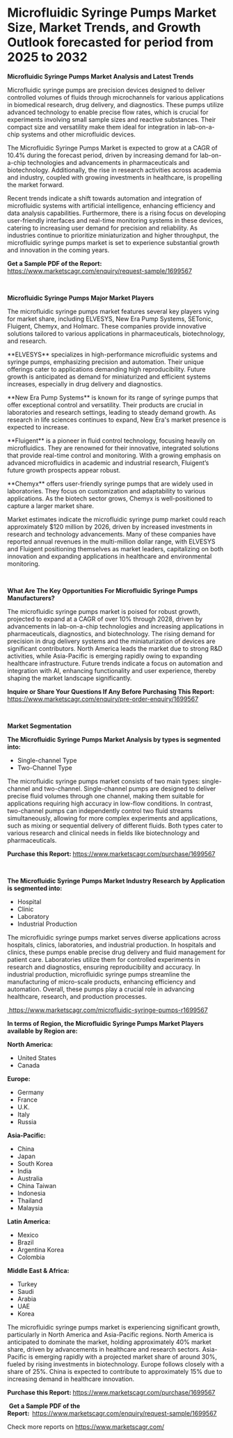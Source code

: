 <p><h1>Microfluidic Syringe Pumps Market Size, Market Trends, and Growth Outlook forecasted for period from 2025 to 2032</h1></p><p><strong>Microfluidic Syringe Pumps Market Analysis and Latest Trends</strong></p>
<p><p>Microfluidic syringe pumps are precision devices designed to deliver controlled volumes of fluids through microchannels for various applications in biomedical research, drug delivery, and diagnostics. These pumps utilize advanced technology to enable precise flow rates, which is crucial for experiments involving small sample sizes and reactive substances. Their compact size and versatility make them ideal for integration in lab-on-a-chip systems and other microfluidic devices.</p><p>The Microfluidic Syringe Pumps Market is expected to grow at a CAGR of 10.4% during the forecast period, driven by increasing demand for lab-on-a-chip technologies and advancements in pharmaceuticals and biotechnology. Additionally, the rise in research activities across academia and industry, coupled with growing investments in healthcare, is propelling the market forward. </p><p>Recent trends indicate a shift towards automation and integration of microfluidic systems with artificial intelligence, enhancing efficiency and data analysis capabilities. Furthermore, there is a rising focus on developing user-friendly interfaces and real-time monitoring systems in these devices, catering to increasing user demand for precision and reliability. As industries continue to prioritize miniaturization and higher throughput, the microfluidic syringe pumps market is set to experience substantial growth and innovation in the coming years.</p></p>
<p><strong>Get a Sample PDF of the Report:&nbsp;</strong> <a href="https://www.marketscagr.com/enquiry/request-sample/1699567?utm_campaign=2008&utm_medium=2&utm_source=Github&utm_content=ia&utm_term=09012025&utm_id=microfluidic-syringe-pumps">https://www.marketscagr.com/enquiry/request-sample/1699567</a></p>
<p>&nbsp;</p>
<p><strong>Microfluidic Syringe Pumps Major Market Players</strong></p>
<p><p>The microfluidic syringe pumps market features several key players vying for market share, including ELVESYS, New Era Pump Systems, SETonic, Fluigent, Chemyx, and Holmarc. These companies provide innovative solutions tailored to various applications in pharmaceuticals, biotechnology, and research.</p><p>**ELVESYS** specializes in high-performance microfluidic systems and syringe pumps, emphasizing precision and automation. Their unique offerings cater to applications demanding high reproducibility. Future growth is anticipated as demand for miniaturized and efficient systems increases, especially in drug delivery and diagnostics.</p><p>**New Era Pump Systems** is known for its range of syringe pumps that offer exceptional control and versatility. Their products are crucial in laboratories and research settings, leading to steady demand growth. As research in life sciences continues to expand, New Era's market presence is expected to increase.</p><p>**Fluigent** is a pioneer in fluid control technology, focusing heavily on microfluidics. They are renowned for their innovative, integrated solutions that provide real-time control and monitoring. With a growing emphasis on advanced microfluidics in academic and industrial research, Fluigent’s future growth prospects appear robust.</p><p>**Chemyx** offers user-friendly syringe pumps that are widely used in laboratories. They focus on customization and adaptability to various applications. As the biotech sector grows, Chemyx is well-positioned to capture a larger market share.</p><p>Market estimates indicate the microfluidic syringe pump market could reach approximately $120 million by 2026, driven by increased investments in research and technology advancements. Many of these companies have reported annual revenues in the multi-million dollar range, with ELVESYS and Fluigent positioning themselves as market leaders, capitalizing on both innovation and expanding applications in healthcare and environmental monitoring.</p></p>
<p>&nbsp;</p>
<p><strong>What Are The Key Opportunities For Microfluidic Syringe Pumps Manufacturers?</strong></p>
<p><p>The microfluidic syringe pumps market is poised for robust growth, projected to expand at a CAGR of over 10% through 2028, driven by advancements in lab-on-a-chip technologies and increasing applications in pharmaceuticals, diagnostics, and biotechnology. The rising demand for precision in drug delivery systems and the miniaturization of devices are significant contributors. North America leads the market due to strong R&D activities, while Asia-Pacific is emerging rapidly owing to expanding healthcare infrastructure. Future trends indicate a focus on automation and integration with AI, enhancing functionality and user experience, thereby shaping the market landscape significantly.</p></p>
<p><strong>Inquire or Share Your Questions If Any Before Purchasing This Report:</strong> <a href="https://www.marketscagr.com/enquiry/pre-order-enquiry/1699567?utm_campaign=2008&utm_medium=2&utm_source=Github&utm_content=ia&utm_term=09012025&utm_id=microfluidic-syringe-pumps">https://www.marketscagr.com/enquiry/pre-order-enquiry/1699567</a></p>
<p>&nbsp;</p>
<p><strong>Market Segmentation</strong></p>
<p><strong>The Microfluidic Syringe Pumps Market Analysis by types is segmented into:</strong></p>
<p><ul><li>Single-channel Type</li><li>Two-Channel Type</li></ul></p>
<p><p>The microfluidic syringe pumps market consists of two main types: single-channel and two-channel. Single-channel pumps are designed to deliver precise fluid volumes through one channel, making them suitable for applications requiring high accuracy in low-flow conditions. In contrast, two-channel pumps can independently control two fluid streams simultaneously, allowing for more complex experiments and applications, such as mixing or sequential delivery of different fluids. Both types cater to various research and clinical needs in fields like biotechnology and pharmaceuticals.</p></p>
<p><strong>Purchase this Report:&nbsp;</strong><a href="https://www.marketscagr.com/purchase/1699567?utm_campaign=2008&utm_medium=2&utm_source=Github&utm_content=ia&utm_term=09012025&utm_id=microfluidic-syringe-pumps">https://www.marketscagr.com/purchase/1699567</a></p>
<p>&nbsp;</p>
<p><strong>The Microfluidic Syringe Pumps Market Industry Research by Application is segmented into:</strong></p>
<p><ul><li>Hospital</li><li>Clinic</li><li>Laboratory</li><li>Industrial Production</li></ul></p>
<p><p>The microfluidic syringe pumps market serves diverse applications across hospitals, clinics, laboratories, and industrial production. In hospitals and clinics, these pumps enable precise drug delivery and fluid management for patient care. Laboratories utilize them for controlled experiments in research and diagnostics, ensuring reproducibility and accuracy. In industrial production, microfluidic syringe pumps streamline the manufacturing of micro-scale products, enhancing efficiency and automation. Overall, these pumps play a crucial role in advancing healthcare, research, and production processes.</p></p>
<p><a href="https://www.marketscagr.com/microfluidic-syringe-pumps-r1699567?utm_campaign=2008&utm_medium=2&utm_source=Github&utm_content=ia&utm_term=09012025&utm_id=microfluidic-syringe-pumps">&nbsp;https://www.marketscagr.com/microfluidic-syringe-pumps-r1699567</a></p>
<p><strong>In terms of Region, the Microfluidic Syringe Pumps Market Players available by Region are:</strong></p>
<p>
    <p> <strong> North America: </strong>
        <ul>
            <li>United States</li>
            <li>Canada</li>
        </ul>
        </p> 
    <p> <strong> Europe: </strong>
        <ul>
            <li>Germany</li>
            <li>France</li>
            <li>U.K.</li>
            <li>Italy</li>
            <li>Russia</li>
        </ul>
        </p> 
    <p> <strong> Asia-Pacific: </strong>
        <ul>
            <li>China</li>
            <li>Japan</li>
            <li>South Korea</li>
            <li>India</li>
            <li>Australia</li>
            <li>China Taiwan</li>
            <li>Indonesia</li>
            <li>Thailand</li>
            <li>Malaysia</li>
        </ul>
        </p> 
    <p> <strong> Latin America: </strong>
        <ul>
            <li>Mexico</li>
            <li>Brazil</li>
            <li>Argentina Korea</li>
            <li>Colombia</li>
        </ul>
        </p> 
    <p> <strong> Middle East & Africa: </strong>
        <ul>
            <li>Turkey</li>
            <li>Saudi</li>
            <li>Arabia</li>
            <li>UAE</li>
            <li>Korea</li>
        </ul>
    </p>
    </p>
<p><p>The microfluidic syringe pumps market is experiencing significant growth, particularly in North America and Asia-Pacific regions. North America is anticipated to dominate the market, holding approximately 40% market share, driven by advancements in healthcare and research sectors. Asia-Pacific is emerging rapidly with a projected market share of around 30%, fueled by rising investments in biotechnology. Europe follows closely with a share of 25%. China is expected to contribute to approximately 15% due to increasing demand in healthcare innovation.</p></p>
<p><strong>Purchase this Report: </strong><a href="https://www.marketscagr.com/purchase/1699567?utm_campaign=2008&utm_medium=2&utm_source=Github&utm_content=ia&utm_term=09012025&utm_id=microfluidic-syringe-pumps">https://www.marketscagr.com/purchase/1699567</a></p>
<p>&nbsp;<strong>Get a Sample PDF of the Report:&nbsp;&nbsp;</strong><a href="https://www.marketscagr.com/enquiry/request-sample/1699567?utm_campaign=2008&utm_medium=2&utm_source=Github&utm_content=ia&utm_term=09012025&utm_id=microfluidic-syringe-pumps">https://www.marketscagr.com/enquiry/request-sample/1699567</a></p>
<p><strong></strong></p>
<p>Check more reports on <a href="https://www.marketscagr.com/?utm_campaign=2008&utm_medium=2&utm_source=Github&utm_content=ia&utm_term=09012025&utm_id=microfluidic-syringe-pumps">https://www.marketscagr.com/</a></p>